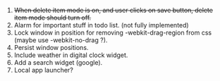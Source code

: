 1. ~~When delete item mode is on, and user clicks on save button, delete item mode should turn off.~~
2. Alarm for important stuff in todo list. (not fully implemented)
3. Lock window in position for removing -webkit-drag-region from css (maybe use -webkit-no-drag ?).
4. Persist window positions.
5. Include weather in digital clock widget.
6. Add a search widget (google).
7. Local app launcher?